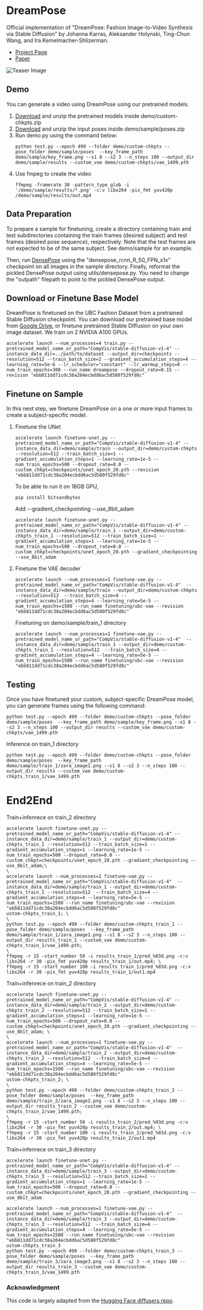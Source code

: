 # DreamPose
Official implementation of "DreamPose: Fashion Image-to-Video Synthesis via Stable Diffusion" by Johanna Karras, Aleksander Holynski, Ting-Chun Wang, and Ira Kemelmacher-Shlizerman.

 * [Project Page](https://grail.cs.washington.edu/projects/dreampose)
 * [Paper](https://arxiv.org/abs/2304.06025)
 
![Teaser Image](media/Teaser.png "Teaser")

## Demo

You can generate a video using DreamPose using our pretrained models.

1. [Download](https://drive.google.com/drive/folders/15SaT3kZFRIjxuHT6UrGr6j0183clTK_D?usp=share_link) and unzip the pretrained models inside demo/custom-chkpts.zip
2. [Download](https://drive.google.com/drive/folders/1CjzcOp_ZUt-dyrzNAFE0T8bS3cbKTsVG?usp=share_link) and unzip the input poses inside demo/sample/poses.zip
3. Run demo.py using the command below:
    ```
    python test.py --epoch 499 --folder demo/custom-chkpts --pose_folder demo/sample/poses  --key_frame_path demo/sample/key_frame.png --s1 8 --s2 3 --n_steps 100 --output_dir demo/sample/results --custom_vae demo/custom-chkpts/vae_1499.pth
    ```
4. Use fmpeg to create the video
    ```
    ffmpeg -framerate 30 -pattern_type glob -i '/demo/sample/results/*.png' -c:v libx264 -pix_fmt yuv420p /demo/sample/results/out.mp4
    ```
## Data Preparation

To prepare a sample for finetuning, create a directory containing train and test subdirectories containing the train frames (desired subject) and test frames (desired pose sequence), respectively. Note that the test frames are not expected to be of the same subject. See demo/sample for an example. 

Then, run [DensePose](https://github.com/facebookresearch/detectron2/tree/main/projects/DensePose) using the "densepose_rcnn_R_50_FPN_s1x" checkpoint on all images in the sample directory. Finally, reformat the pickled DensePose output using utils/densepose.py. You need to change the "outpath" filepath to point to the pickled DensePose output.

## Download or Finetune Base Model

DreamPose is finetuned on the UBC Fashion Dataset from a pretrained Stable Diffusion checkpoint. You can download our pretrained base model from [Google Drive](https://drive.google.com/file/d/10JjayW2mMqGxhUyM9ds_GHEvuqCTDaH3/view?usp=share_link), or finetune pretrained Stable Diffusion on your own image dataset. We train on 2 NVIDIA A100 GPUs.

```
accelerate launch --num_processes=4 train.py --pretrained_model_name_or_path="CompVis/stable-diffusion-v1-4" --instance_data_dir=../path/to/dataset --output_dir=checkpoints --resolution=512 --train_batch_size=2 --gradient_accumulation_steps=4 --learning_rate=5e-6 --lr_scheduler="constant" --lr_warmup_steps=0 --num_train_epochs=300 --run_name dreampose --dropout_rate=0.15 --revision "ebb811dd71cdc38a204ecbdd6ac5d580f529fd8c"
```

## Finetune on Sample

In this next step, we finetune DreamPose on a one or more input frames to create a subject-specific model. 

1. Finetune the UNet

    ```
    accelerate launch finetune-unet.py --pretrained_model_name_or_path="CompVis/stable-diffusion-v1-4" --instance_data_dir=demo/sample/train --output_dir=demo/custom-chkpts --resolution=512 --train_batch_size=1 --gradient_accumulation_steps=1 --learning_rate=1e-5 --num_train_epochs=500 --dropout_rate=0.0 --custom_chkpt=checkpoints/unet_epoch_20.pth --revision "ebb811dd71cdc38a204ecbdd6ac5d580f529fd8c"
    ```

    To be able to run it on 16GB GPU, 
    ```
    pip install bitsandbytes
    ```

    Add --gradient_checkpointing --use_8bit_adam
    ```
    accelerate launch finetune-unet.py --pretrained_model_name_or_path="CompVis/stable-diffusion-v1-4" --instance_data_dir=demo/sample/train_1 --output_dir=demo/custom-chkpts_train_1 --resolution=512 --train_batch_size=1 --gradient_accumulation_steps=1 --learning_rate=1e-5 --num_train_epochs=500 --dropout_rate=0.0 --custom_chkpt=checkpoints/unet_epoch_20.pth --gradient_checkpointing --use_8bit_adam
    ```

2. Finetune the VAE decoder

    ```
    accelerate launch --num_processes=1 finetune-vae.py --pretrained_model_name_or_path="CompVis/stable-diffusion-v1-4"  --instance_data_dir=demo/sample/train --output_dir=demo/custom-chkpts --resolution=512  --train_batch_size=4 --gradient_accumulation_steps=4 --learning_rate=5e-5 --num_train_epochs=1500 --run_name finetuning/ubc-vae --revision "ebb811dd71cdc38a204ecbdd6ac5d580f529fd8c"
    ```

    Finetuning on demo/sample/train_1 directory
    ```
    accelerate launch --num_processes=1 finetune-vae.py --pretrained_model_name_or_path="CompVis/stable-diffusion-v1-4"  --instance_data_dir=demo/sample/train_1 --output_dir=demo/custom-chkpts_train_1 --resolution=512  --train_batch_size=4 --gradient_accumulation_steps=4 --learning_rate=5e-5 --num_train_epochs=1500 --run_name finetuning/ubc-vae --revision "ebb811dd71cdc38a204ecbdd6ac5d580f529fd8c"
    ```

## Testing

Once you have finetuned your custom, subject-specific DreamPose model, you can generate frames using the following command:

```
python test.py --epoch 499 --folder demo/custom-chkpts --pose_folder demo/sample/poses  --key_frame_path demo/sample/key_frame.png --s1 8 --s2 3 --n_steps 100 --output_dir results --custom_vae demo/custom-chkpts/vae_1499.pth
```

Inference on train_1 directory
```
python test.py --epoch 499 --folder demo/custom-chkpts --pose_folder demo/sample/poses  --key_frame_path demo/sample/train_1/zara_image1.png --s1 8 --s2 3 --n_steps 100 --output_dir results --custom_vae demo/custom-chkpts_train_1/vae_1499.pth
```

# End2End

Train+infenrece on train_2 directory
```
accelerate launch finetune-unet.py --pretrained_model_name_or_path="CompVis/stable-diffusion-v1-4" --instance_data_dir=demo/sample/train_1 --output_dir=demo/custom-chkpts_train_1 --resolution=512 --train_batch_size=1 --gradient_accumulation_steps=1 --learning_rate=1e-5 --num_train_epochs=500 --dropout_rate=0.0 --custom_chkpt=checkpoints/unet_epoch_20.pth --gradient_checkpointing --use_8bit_adam;\
\
accelerate launch --num_processes=1 finetune-vae.py --pretrained_model_name_or_path="CompVis/stable-diffusion-v1-4"  --instance_data_dir=demo/sample/train_1 --output_dir=demo/custom-chkpts_train_1 --resolution=512  --train_batch_size=4 --gradient_accumulation_steps=4 --learning_rate=5e-5 --num_train_epochs=1500 --run_name finetuning/ubc-vae --revision "ebb811dd71cdc38a204ecbdd6ac5d580f529fd8c"
ustom-chkpts_train_1; \
\
python test.py --epoch 499 --folder demo/custom-chkpts_train_1 --pose_folder demo/sample/poses  --key_frame_path demo/sample/train_1/zara_image1.png --s1 8 --s2 3 --n_steps 100 --output_dir results_train_1 --custom_vae demo/custom-chkpts_train_1/vae_1499.pth;
\
ffmpeg -r 15 -start_number 50 -i results_train_1/pred_%03d.png -c:v libx264 -r 30 -pix_fmt yuv420p results_train_1/out.mp4; \
ffmpeg -r 15 -start_number 100 -i results_train_1/pred_%03d.png -c:v libx264 -r 30 -pix_fmt yuv420p results_train_1/out1.mp4
```

Train+infenrece on train_2 directory
```
accelerate launch finetune-unet.py --pretrained_model_name_or_path="CompVis/stable-diffusion-v1-4" --instance_data_dir=demo/sample/train_2 --output_dir=demo/custom-chkpts_train_2 --resolution=512 --train_batch_size=1 --gradient_accumulation_steps=1 --learning_rate=1e-5 --num_train_epochs=500 --dropout_rate=0.0 --custom_chkpt=checkpoints/unet_epoch_20.pth --gradient_checkpointing --use_8bit_adam; \ 
\
accelerate launch --num_processes=1 finetune-vae.py --pretrained_model_name_or_path="CompVis/stable-diffusion-v1-4"  --instance_data_dir=demo/sample/train_2 --output_dir=demo/custom-chkpts_train_2 --resolution=512  --train_batch_size=4 --gradient_accumulation_steps=4 --learning_rate=5e-5 --num_train_epochs=1500 --run_name finetuning/ubc-vae --revision "ebb811dd71cdc38a204ecbdd6ac5d580f529fd8c"
ustom-chkpts_train_2; \
\
python test.py --epoch 499 --folder demo/custom-chkpts_train_2 --pose_folder demo/sample/poses  --key_frame_path demo/sample/train_2/zara_image2.png --s1 8 --s2 3 --n_steps 100 --output_dir results_train_2 --custom_vae demo/custom-chkpts_train_2/vae_1499.pth;
\
ffmpeg -r 15 -start_number 50 -i results_train_2/pred_%03d.png -c:v libx264 -r 30 -pix_fmt yuv420p results_train_2/out.mp4; \
ffmpeg -r 15 -start_number 100 -i results_train_2/pred_%03d.png -c:v libx264 -r 30 -pix_fmt yuv420p results_train_2/out1.mp4
```

Train+infenrece on train_3 directory
```
accelerate launch finetune-unet.py --pretrained_model_name_or_path="CompVis/stable-diffusion-v1-4" --instance_data_dir=demo/sample/train_3 --output_dir=demo/custom-chkpts_train_3 --resolution=512 --train_batch_size=1 --gradient_accumulation_steps=1 --learning_rate=1e-5 --num_train_epochs=500 --dropout_rate=0.0 --custom_chkpt=checkpoints/unet_epoch_20.pth --gradient_checkpointing --use_8bit_adam

accelerate launch --num_processes=1 finetune-vae.py --pretrained_model_name_or_path="CompVis/stable-diffusion-v1-4"  --instance_data_dir=demo/sample/train_3 --output_dir=demo/custom-chkpts_train_3 --resolution=512  --train_batch_size=4 --gradient_accumulation_steps=4 --learning_rate=5e-5 --num_train_epochs=1500 --run_name finetuning/ubc-vae --revision "ebb811dd71cdc38a204ecbdd6ac5d580f529fd8c"
ustom-chkpts_train_3
python test.py --epoch 499 --folder demo/custom-chkpts_train_3 --pose_folder demo/sample/poses  --key_frame_path demo/sample/train_3/zara_image3.png --s1 8 --s2 3 --n_steps 100 --output_dir results_train_3 --custom_vae demo/custom-chkpts_train_3/vae_1499.pth
``````

### Acknowledgment

This code is largely adapted from the [Hugging Face diffusers repo](https://github.com/huggingface/diffusers).
